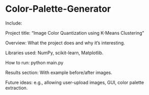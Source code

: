 # Color-Palette-Generator

Include:

Project title: “Image Color Quantization using K-Means Clustering”

Overview: What the project does and why it’s interesting.

Libraries used: NumPy, scikit-learn, Matplotlib.

How to run: python main.py

Results section: With example before/after images.

Future ideas: e.g., allowing user-upload images, GUI, color palette extraction.

